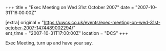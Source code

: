 +++
title = "Exec Meeting on Wed 31st October 2007"
date = "2007-10-31T16:00:00Z"

[extra]
original = "https://uwcs.co.uk/events/exec-meeting-on-wed-31st-october-2007-1474489002294/"    
ent_time = "2007-10-31T17:00:00Z"
location = "DCS"
+++

Exec Meeting, turn up and have your say.

